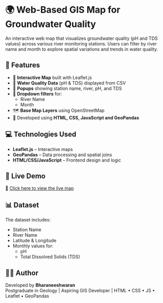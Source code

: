 # 🌍 Web-Based GIS Map for Groundwater Quality

An interactive web map that visualizes groundwater quality (pH and TDS values) across various river monitoring stations. Users can filter by river name and month to explore spatial variations and trends in water quality.

## 🔧 Features

- 📌 **Interactive Map** built with Leaflet.js
- 🧪 **Water Quality Data** (pH & TDS) displayed from CSV
- 📍 **Popups** showing station name, river, pH, and TDS
- 🔽 **Dropdown filters** for:
  - River Name
  - Month
- 🗺️ **Base Map Layers** using OpenStreetMap
- 🧭 Developed using **HTML, CSS, JavaScript and GeoPandas**


## 💻 Technologies Used

- **Leaflet.js** – Interactive maps
- **GeoPandas** – Data processing and spatial joins
- **HTML/CSS/JavaScript** – Frontend design and logic

## 🚀 Live Demo

🔗 [Click here to view the live map](https://bharanigisdev.github.io/gis-web-map/)

## 📊 Dataset

The dataset includes:
- Station Name
- River Name
- Latitude & Longitude
- Monthly values for:
  - pH
  - Total Dissolved Solids (TDS)

## 🙋‍♂️ Author

Developed by **Bharaneeshwaran**  
Postgraduate in Geology | Aspiring GIS Developer | HTML • CSS • JS • Leaflet • GeoPandas




